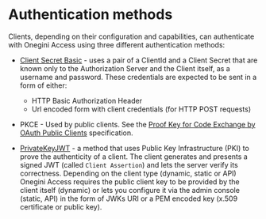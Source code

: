# Authentication methods

Clients, depending on their configuration and capabilities, can authenticate with Onegini Access using three different authentication methods:

* [Client Secret Basic](https://tools.ietf.org/html/rfc6749#section-2.3.1) - uses a pair of a ClientId and a Client Secret that are known only to the Authorization Server and the Client itself, as a username and password. These credentials are expected to be sent in a form of either:
    * HTTP Basic Authorization Header
    * Url encoded form with client credentials (for HTTP POST requests)

* PKCE - Used by public clients. See the [Proof Key for Code Exchange by OAuth Public Clients](https://tools.ietf.org/html/rfc7636) specification.

* [PrivateKeyJWT](https://tools.ietf.org/html/rfc7523) - a method that uses Public Key Infrastructure (PKI) to prove the authenticity of a client. The client generates and presents a signed JWT (called `Client Assertion`) and lets the server verify its correctness. Depending on the client type (dynamic, static or API) Onegini Access requires the public client key to be provided by the client itself (dynamic) or lets you configure it via the admin console (static, API) in the form of JWKs URI or a PEM encoded key (x.509 certificate or public key).

